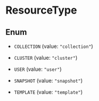 

# ResourceType

## Enum


* `COLLECTION` (value: `"collection"`)

* `CLUSTER` (value: `"cluster"`)

* `USER` (value: `"user"`)

* `SNAPSHOT` (value: `"snapshot"`)

* `TEMPLATE` (value: `"template"`)


